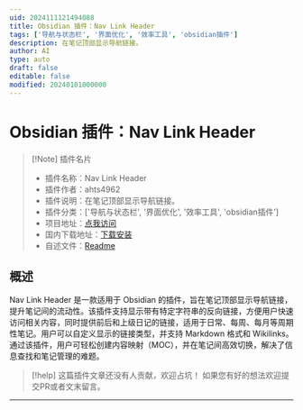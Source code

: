 ```yaml
---
uid: 2024111121494088
title: Obsidian 插件：Nav Link Header
tags: ['导航与状态栏', '界面优化', '效率工具', 'obsidian插件']
description: 在笔记顶部显示导航链接。
author: AI
type: auto
draft: false
editable: false
modified: 20240101000000
---
```


# Obsidian 插件：Nav Link Header

> [!Note] 插件名片
> - 插件名称：Nav Link Header
> - 插件作者：ahts4962
> - 插件说明：在笔记顶部显示导航链接。
> - 插件分类：['导航与状态栏', '界面优化', '效率工具', 'obsidian插件']
> - 项目地址：[点我访问](https://github.com/ahts4962/nav-link-header)
> - 国内下载地址：[下载安装](https://pkmer.cn/products/plugin/pluginMarket/?nav-link-header)
> - 自述文件：[Readme](https://ghproxy.net/https://raw.githubusercontent.com/ahts4962/nav-link-header/main/README.md)



## 概述

Nav Link Header 是一款适用于 Obsidian 的插件，旨在笔记顶部显示导航链接，提升笔记间的流动性。该插件支持显示带有特定字符串的反向链接，方便用户快速访问相关内容，同时提供前后和上级日记的链接，适用于日常、每周、每月等周期性笔记。用户可以自定义显示的链接类型，并支持 Markdown 格式和 Wikilinks。通过该插件，用户可轻松创建内容映射（MOC），并在笔记间高效切换，解决了信息查找和笔记管理的难题。


> [!help] 
> 这篇插件文章还没有人贡献，欢迎占坑！
> 如果您有好的想法欢迎提交PR或者文末留言。
> 

---



